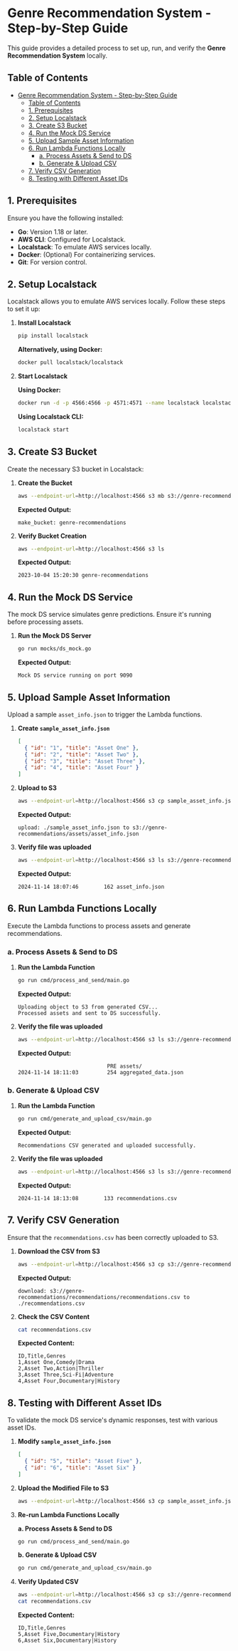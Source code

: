 # Genre Recommendation System - Step-by-Step Guide

This guide provides a detailed process to set up, run, and verify the **Genre Recommendation System** locally.

## Table of Contents

- [Genre Recommendation System - Step-by-Step Guide](#genre-recommendation-system---step-by-step-guide)
  - [Table of Contents](#table-of-contents)
  - [1. Prerequisites](#1-prerequisites)
  - [2. Setup Localstack](#2-setup-localstack)
  - [3. Create S3 Bucket](#3-create-s3-bucket)
  - [4. Run the Mock DS Service](#4-run-the-mock-ds-service)
  - [5. Upload Sample Asset Information](#5-upload-sample-asset-information)
  - [6. Run Lambda Functions Locally](#6-run-lambda-functions-locally)
    - [a. Process Assets \& Send to DS](#a-process-assets--send-to-ds)
    - [b. Generate \& Upload CSV](#b-generate--upload-csv)
  - [7. Verify CSV Generation](#7-verify-csv-generation)
  - [8. Testing with Different Asset IDs](#8-testing-with-different-asset-ids)

## 1. Prerequisites

Ensure you have the following installed:

- **Go**: Version 1.18 or later.
- **AWS CLI**: Configured for Localstack.
- **Localstack**: To emulate AWS services locally.
- **Docker**: (Optional) For containerizing services.
- **Git**: For version control.

## 2. Setup Localstack

Localstack allows you to emulate AWS services locally. Follow these steps to set it up:

1. **Install Localstack**

   ```bash
   pip install localstack
   ```

   **Alternatively, using Docker:**

   ```bash
   docker pull localstack/localstack
   ```

2. **Start Localstack**

   **Using Docker:**

   ```bash
   docker run -d -p 4566:4566 -p 4571:4571 --name localstack localstack/localstack
   ```

   **Using Localstack CLI:**

   ```bash
   localstack start
   ```

## 3. Create S3 Bucket

Create the necessary S3 bucket in Localstack:

1. **Create the Bucket**

   ```bash
   aws --endpoint-url=http://localhost:4566 s3 mb s3://genre-recommendations --region us-east-1
   ```

   **Expected Output:**

   ```text
   make_bucket: genre-recommendations
   ```

2. **Verify Bucket Creation**

   ```bash
   aws --endpoint-url=http://localhost:4566 s3 ls
   ```

   **Expected Output:**

   ```text
   2023-10-04 15:20:30 genre-recommendations
   ```

## 4. Run the Mock DS Service

The mock DS service simulates genre predictions. Ensure it's running before processing assets.

1. **Run the Mock DS Server**

   ```bash
   go run mocks/ds_mock.go
   ```

   **Expected Output:**

   ```text
   Mock DS service running on port 9090
   ```

## 5. Upload Sample Asset Information

Upload a sample `asset_info.json` to trigger the Lambda functions.

1. **Create `sample_asset_info.json`**

   ```json
   [
     { "id": "1", "title": "Asset One" },
     { "id": "2", "title": "Asset Two" },
     { "id": "3", "title": "Asset Three" },
     { "id": "4", "title": "Asset Four" }
   ]
   ```

2. **Upload to S3**

   ```bash
   aws --endpoint-url=http://localhost:4566 s3 cp sample_asset_info.json s3://genre-recommendations/assets/asset_info.json
   ```

   **Expected Output:**

   ```text
   upload: ./sample_asset_info.json to s3://genre-recommendations/assets/asset_info.json
   ```

3. **Verify file was uploaded**

   ```bash
   aws --endpoint-url=http://localhost:4566 s3 ls s3://genre-recommendations/assets/
   ```

   **Expected Output:**

   ```text
   2024-11-14 18:07:46        162 asset_info.json
   ```

## 6. Run Lambda Functions Locally

Execute the Lambda functions to process assets and generate recommendations.

### a. Process Assets & Send to DS

1. **Run the Lambda Function**

   ```bash
   go run cmd/process_and_send/main.go
   ```

   **Expected Output:**

   ```text
   Uploading object to S3 from generated CSV...
   Processed assets and sent to DS successfully.
   ```

2. **Verify the file was uploaded**

   ```bash
   aws --endpoint-url=http://localhost:4566 s3 ls s3://genre-recommendations/
   ```

   **Expected Output:**

   ```text
                               PRE assets/
   2024-11-14 18:11:03         254 aggregated_data.json
   ```

### b. Generate & Upload CSV

1. **Run the Lambda Function**

   ```bash
   go run cmd/generate_and_upload_csv/main.go
   ```

   **Expected Output:**

   ```text
   Recommendations CSV generated and uploaded successfully.
   ```

2. **Verify the file was uploaded**

   ```bash
   aws --endpoint-url=http://localhost:4566 s3 ls s3://genre-recommendations/recommendations/
   ```

   **Expected Output:**

   ```text
   2024-11-14 18:13:08        133 recommendations.csv
   ```

## 7. Verify CSV Generation

Ensure that the `recommendations.csv` has been correctly uploaded to S3.

1. **Download the CSV from S3**

   ```bash
   aws --endpoint-url=http://localhost:4566 s3 cp s3://genre-recommendations/recommendations/recommendations.csv .
   ```

   **Expected Output:**

   ```text
   download: s3://genre-recommendations/recommendations/recommendations.csv to ./recommendations.csv
   ```

2. **Check the CSV Content**

   ```bash
   cat recommendations.csv
   ```

   **Expected Content:**

   ```text
   ID,Title,Genres
   1,Asset One,Comedy|Drama
   2,Asset Two,Action|Thriller
   3,Asset Three,Sci-Fi|Adventure
   4,Asset Four,Documentary|History
   ```

## 8. Testing with Different Asset IDs

To validate the mock DS service's dynamic responses, test with various asset IDs.

1. **Modify `sample_asset_info.json`**

   ```json
   [
     { "id": "5", "title": "Asset Five" },
     { "id": "6", "title": "Asset Six" }
   ]
   ```

2. **Upload the Modified File to S3**

   ```bash
   aws --endpoint-url=http://localhost:4566 s3 cp sample_asset_info.json s3://genre-recommendations/assets/asset_info.json
   ```

3. **Re-run Lambda Functions Locally**

   **a. Process Assets & Send to DS**

   ```bash
   go run cmd/process_and_send/main.go
   ```

   **b. Generate & Upload CSV**

   ```bash
   go run cmd/generate_and_upload_csv/main.go
   ```

4. **Verify Updated CSV**

   ```bash
   aws --endpoint-url=http://localhost:4566 s3 cp s3://genre-recommendations/recommendations/recommendations.csv .
   cat recommendations.csv
   ```

   **Expected Content:**

   ```text
   ID,Title,Genres
   5,Asset Five,Documentary|History
   6,Asset Six,Documentary|History
   ```
